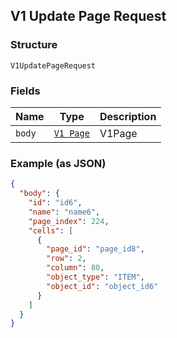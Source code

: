 ## V1 Update Page Request

### Structure

`V1UpdatePageRequest`

### Fields

| Name | Type | Description |
|  --- | --- | --- |
| `body` | [`V1 Page`](/doc/models/v1-page.md) | V1Page |

### Example (as JSON)

```json
{
  "body": {
    "id": "id6",
    "name": "name6",
    "page_index": 224,
    "cells": [
      {
        "page_id": "page_id8",
        "row": 2,
        "column": 80,
        "object_type": "ITEM",
        "object_id": "object_id6"
      }
    ]
  }
}
```

